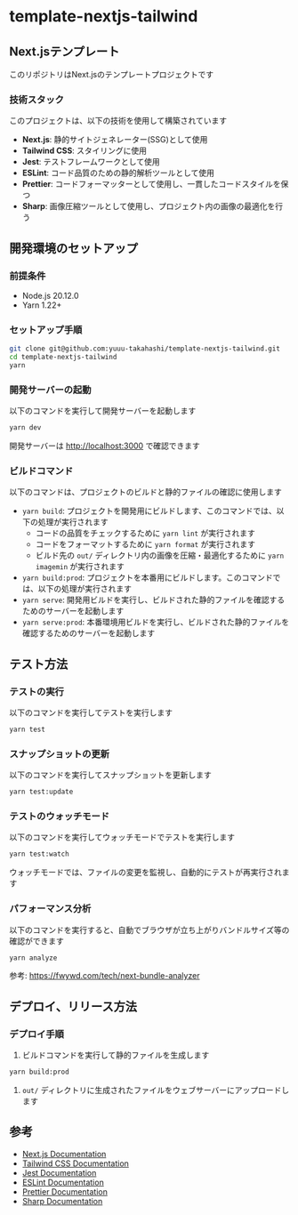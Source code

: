 # template-nextjs-tailwind

## Next.jsテンプレート

このリポジトリはNext.jsのテンプレートプロジェクトです

### 技術スタック

このプロジェクトは、以下の技術を使用して構築されています

- **Next.js**: 静的サイトジェネレーター(SSG)として使用
- **Tailwind CSS**: スタイリングに使用
- **Jest**: テストフレームワークとして使用
- **ESLint**: コード品質のための静的解析ツールとして使用
- **Prettier**: コードフォーマッターとして使用し、一貫したコードスタイルを保つ
- **Sharp**: 画像圧縮ツールとして使用し、プロジェクト内の画像の最適化を行う

## 開発環境のセットアップ

### 前提条件

- Node.js 20.12.0
- Yarn 1.22+

### セットアップ手順

```bash
git clone git@github.com:yuuu-takahashi/template-nextjs-tailwind.git
cd template-nextjs-tailwind
yarn
```

### 開発サーバーの起動

以下のコマンドを実行して開発サーバーを起動します

```bash
yarn dev
```

開発サーバーは <http://localhost:3000> で確認できます

### ビルドコマンド

以下のコマンドは、プロジェクトのビルドと静的ファイルの確認に使用します

- `yarn build`: プロジェクトを開発用にビルドします、このコマンドでは、以下の処理が実行されます
  - コードの品質をチェックするために `yarn lint` が実行されます
  - コードをフォーマットするために `yarn format` が実行されます
  - ビルド先の `out/` ディレクトリ内の画像を圧縮・最適化するために `yarn imagemin` が実行されます
- `yarn build:prod`: プロジェクトを本番用にビルドします。このコマンドでは、以下の処理が実行されます
- `yarn serve`: 開発用ビルドを実行し、ビルドされた静的ファイルを確認するためのサーバーを起動します
- `yarn serve:prod`: 本番環境用ビルドを実行し、ビルドされた静的ファイルを確認するためのサーバーを起動します

## テスト方法

### テストの実行

以下のコマンドを実行してテストを実行します

```bash
yarn test
```

### スナップショットの更新

以下のコマンドを実行してスナップショットを更新します

```bash
yarn test:update
```

### テストのウォッチモード

以下のコマンドを実行してウォッチモードでテストを実行します

```bash
yarn test:watch
```

ウォッチモードでは、ファイルの変更を監視し、自動的にテストが再実行されます

### パフォーマンス分析

以下のコマンドを実行すると、自動でブラウザが立ち上がりバンドルサイズ等の確認ができます

```bash
yarn analyze
```

参考: <https://fwywd.com/tech/next-bundle-analyzer>

## デプロイ、リリース方法

### デプロイ手順

1. ビルドコマンドを実行して静的ファイルを生成します

  ```bash
  yarn build:prod
  ```

1. `out/` ディレクトリに生成されたファイルをウェブサーバーにアップロードします

## 参考

- [Next.js Documentation](https://nextjs.org/docs)
- [Tailwind CSS Documentation](https://tailwindcss.com/docs)
- [Jest Documentation](https://jestjs.io/docs/en/getting-started)
- [ESLint Documentation](https://eslint.org/docs/user-guide/getting-started)
- [Prettier Documentation](https://prettier.io/docs/en/index.html)
- [Sharp Documentation](https://sharp.pixelplumbing.com/)
